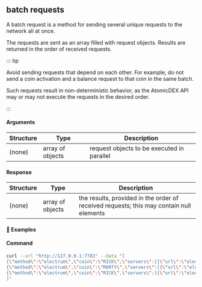 
## batch requests

A batch request is a method for sending several unique requests to the network all at once.

The requests are sent as an array filled with request objects. Results are returned in the order of received requests.

::: tip

Avoid sending requests that depend on each other. For example, do not send a coin activation and a balance request to that coin in the same batch.

Such requests result in non-deterministic behavior, as the AtomicDEX API may or may not execute the requests in the desired order.

:::

#### Arguments

| Structure       | Type                       | Description                                                                   |
| --------------- | -------------------------- | ----------------------------------------------------------------------------- |
| (none)          | array of objects           | request objects to be executed in parallel                                    |

#### Response

| Structure       | Type                | Description                                                                                                                                                                                                     |
| --------------- | ------------------- | --------------------------------------------------------------------------------------------------------------------------------------------------------------------------------------------------------------- |
| (none)          | array of objects    | the results, provided in the order of received requests; this may contain null elements                                                                                                                         |

#### :pushpin: Examples

#### Command

```bash
curl --url "http://127.0.0.1:7783" --data "[
{\"method\":\"electrum\",\"coin\":\"RICK\",\"servers\":[{\"url\":\"electrum1.cipig.net:10017\"},{\"url\":\"electrum2.cipig.net:10017\"},{\"url\":\"electrum3.cipig.net:10017\"}],\"userpass\":\"$userpass\",\"mm2\":1},
{\"method\":\"electrum\",\"coin\":\"MORTY\",\"servers\":[{\"url\":\"electrum1.cipig.net:10018\"},{\"url\":\"electrum2.cipig.net:10018\"},{\"url\":\"electrum3.cipig.net:10018\"}],\"userpass\":\"$userpass\",\"mm2\":1},
{\"method\":\"electrum\",\"coin\":\"RICK\",\"servers\":[{\"url\":\"electrum1.cipig.net:10017\"},{\"url\":\"electrum2.cipig.net:10017\"},{\"url\":\"electrum3.cipig.net:10017\"}],\"userpass\":\"invalid userpass\",\"mm2\":1}
]"
```

<div style="margin-top: 0.5rem;">

<collapse-text hidden title="Response">

#### Response

```json
[
  {
    "address":"RR5ecgYgykX8NCjR5zjiHMLy7F62LZUecQ",
    "balance":"9.8688213",
    "coin":"RICK",
    "locked_by_swaps":"0",
    "required_confirmations":1,
    "requires_notarization":false,
    "result":"success"
  },
  {
    "address":"RR5ecgYgykX8NCjR5zjiHMLy7F62LZUecQ",
    "balance":"4.40662368",
    "coin":"MORTY",
    "locked_by_swaps":"0",
    "required_confirmations":1,
    "requires_notarization":false,
    "result":"success"
  },
  {
    "error":"rpc:295] Userpass is invalid!"
  }
]
```

</collapse-text>

</div>